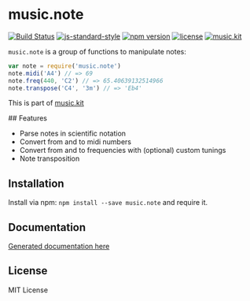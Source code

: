 # music.note

[![Build Status](https://travis-ci.org/danigb/music.note.svg?branch=master)](https://travis-ci.org/danigb/music.note)
[![js-standard-style](https://img.shields.io/badge/code%20style-standard-brightgreen.svg?style=flat)](https://github.com/feross/standard)
[![npm version](https://img.shields.io/npm/v/music.note.svg)](https://www.npmjs.com/package/music.note)
[![license](https://img.shields.io/npm/l/music.note.svg)](https://www.npmjs.com/package/music.note)
[![music.kit](https://img.shields.io/badge/music-kit-yellow.svg)](https://www.npmjs.com/package/music.kit)

`music.note` is a group of functions to manipulate notes:

```js
var note = require('music.note')
note.midi('A4') // => 69
note.freq(440, 'C2') // => 65.40639132514966
note.transpose('C4', '3m') // => 'Eb4'
```

This is part of [music.kit](https://github.com/danigb/music.kit)

## Features

- Parse notes in scientific notation
- Convert from and to midi numbers
- Convert from and to frequencies with (optional) custom tunings
- Note transposition

## Installation

Install via npm: `npm install --save music.note` and require it.

## Documentation

[Generated documentation here](https://github.com/danigb/music.note/blob/master/API.md)

## License

MIT License
